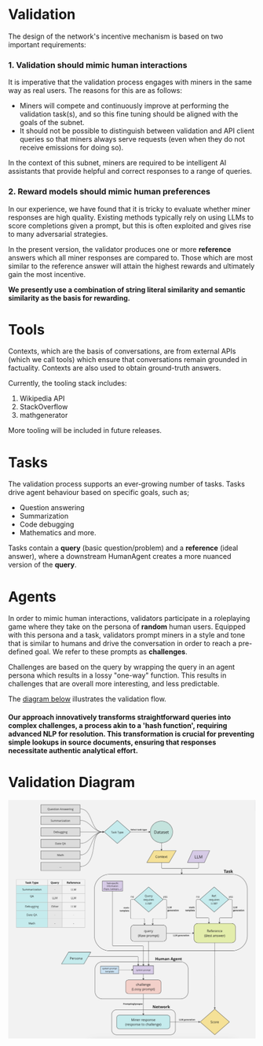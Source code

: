 
# Validation
The design of the network's incentive mechanism is based on two important requirements:

### 1. Validation should mimic human interactions

It is imperative that the validation process engages with miners in the same way as real users. The reasons for this are as follows:
- Miners will compete and continuously improve at performing the validation task(s), and so this fine tuning should be aligned with the goals of the subnet.
- It should not be possible to distinguish between validation and API client queries so that miners always serve requests (even when they do not receive emissions for doing so).

In the context of this subnet, miners are required to be intelligent AI assistants that provide helpful and correct responses to a range of queries. 

### 2. Reward models should mimic human preferences

In our experience, we have found that it is tricky to evaluate whether miner responses are high quality. Existing methods typically rely on using LLMs to score completions given a prompt, but this is often exploited and gives rise to many adversarial strategies.

In the present version, the validator produces one or more **reference** answers which all miner responses are compared to. Those which are most similar to the reference answer will attain the highest rewards and ultimately gain the most incentive.

**We presently use a combination of string literal similarity and semantic similarity as the basis for rewarding.**

# Tools
Contexts, which are the basis of conversations, are from external APIs (which we call tools) which ensure that conversations remain grounded in factuality. Contexts are also used to obtain ground-truth answers.

Currently, the tooling stack includes:
1. Wikipedia API 
2. StackOverflow 
3. mathgenerator

More tooling will be included in future releases. 

# Tasks
The validation process supports an ever-growing number of tasks. Tasks drive agent behaviour based on specific goals, such as; 
- Question answering
- Summarization
- Code debugging
- Mathematics
 and more. 

Tasks contain a **query** (basic question/problem) and a **reference** (ideal answer), where a downstream HumanAgent creates a more nuanced version of the **query**.

# Agents

In order to mimic human interactions, validators participate in a roleplaying game where they take on the persona of **random** human users. Equipped with this persona and a task, validators prompt miners in a style and tone that is similar to humans and drive the conversation in order to reach a pre-defined goal. We refer to these prompts as **challenges**. 

Challenges are based on the query by wrapping the query in an agent persona which results in a lossy "one-way" function. This results in challenges that are overall more interesting, and less predictable.

The [diagram below](#validation-diagram) illustrates the validation flow.

#### Our approach innovatively transforms straightforward queries into complex challenges, a process akin to a 'hash function', requiring advanced NLP for resolution. This transformation is crucial for preventing simple lookups in source documents, ensuring that responses necessitate authentic analytical effort.


# Validation Diagram
![sn1 overview](../assets/sn1-overview.png)